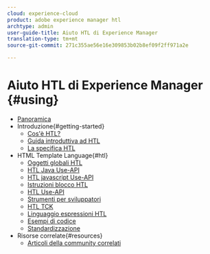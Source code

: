 ```yaml
---
cloud: experience-cloud
product: adobe experience manager htl
archtype: admin
user-guide-title: Aiuto HTL di Experience Manager
translation-type: tm+mt
source-git-commit: 271c355ae56e16e309853b02b8ef09f2ff971a2e

---
```



# Aiuto HTL di Experience Manager {#using}

+ [Panoramica](overview.md)
+ Introduzione{#getting-started}
   + [Cos'è HTL?](update.md)
   + [Guida introduttiva ad HTL](getting-started.md)
   + [La specifica HTL](htl-specification.md)
+ HTML Template Language{#htl}
   + [Oggetti globali HTL](global-objects.md)
   + [HTL Java Use-API](use-api-java.md)
   + [HTL javascript Use-API](use-api-javascript.md)
   + [Istruzioni blocco HTL](block-statements.md)
   + [HTL Use-API](use-api.md)
   + [Strumenti per sviluppatori](dev-tools.md)
   + [HTL TCK](htl-tck.md)
   + [Linguaggio espressioni HTL](expression-language.md)
   + [Esempi di codice](code-samples.md)
   + [Standardizzazione](standardization.md)
+ Risorse correlate{#resources}
   + [Articoli della community correlati](related-community-articles.md)
